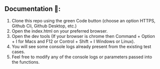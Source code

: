 ## Documentation 📃:

1. Clone this repo using the green Code button (choose an option HTTPS, Github Cli, Github Desktop, etc.)
2. Open the index.html on your preferred browser.
3. Open the dev tools (If your browser is chrome then Command + Option + I for Macs and F12 or Control + Shift + I Windows or Linux).
4. You will see some console logs already present from the existing test cases.
5. Feel free to modify any of the console logs or parameters passed into the functions.